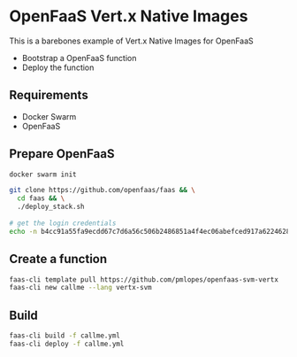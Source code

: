 # OpenFaaS Vert.x Native Images

This is a barebones example of Vert.x Native Images for OpenFaaS

* Bootstrap a OpenFaaS function
* Deploy the function

## Requirements

* Docker Swarm
* OpenFaaS

## Prepare OpenFaaS

```bash
docker swarm init

git clone https://github.com/openfaas/faas && \
  cd faas && \
  ./deploy_stack.sh
  
# get the login credentials
echo -n b4cc91a55fa9ecdd67c7d6a56c506b2486851a4f4ec06abefced917a6224628c | faas-cli login --username=admin --password-stdin
```

## Create a function

```bash
faas-cli template pull https://github.com/pmlopes/openfaas-svm-vertx
faas-cli new callme --lang vertx-svm
```

## Build

```bash
faas-cli build -f callme.yml
faas-cli deploy -f callme.yml
```
